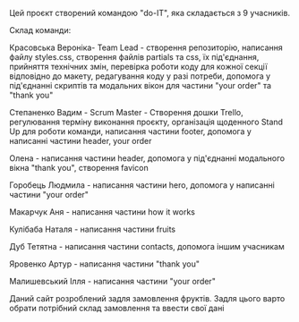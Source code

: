 Цей проєкт створений командою "do-IT", яка складається з 9 учасників.

Склад команди:

Красовська Вероніка- Team Lead - створення репозиторію, написання файлу
styles.css, створення файлів partials та css, їх під'єднання, прийняття
технічних змін, перевірка роботи коду для кожної секції відповідно до макету,
редагування коду у разі потреби, допомога у під'єднанні скриптів та модальних
вікон для частини "your order" та "thank you"

Степаненко Вадим - Scrum Master - Створення дошки Trello, регулювання терміну
виконання проєкту, організація щоденного Stand Up для роботи команди, написання
частини footer, допомога у написанні частини header, your order

Олена - написання частини header, допомога у під'єднанні модального вікна "thank
you", створення favicon

Горобець Людмила - написання частини hero, допомога у написанні частини "your
order"

Макарчук Аня - написання частини how it works

Кулібаба Наталя - написання частини fruits

Дуб Тетятна - написання частини contacts, допомога іншим учасникам

Яровенко Артур - написання частини "thank you"

Малишевський Ілля - написання частини "your order"

Даний сайт розроблений задля замовлення фруктів. Задля цього варто обрати
потрібний склад замовлення та ввести свої дані
